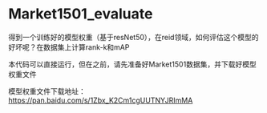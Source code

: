 # Market1501_evaluate
得到一个训练好的模型权重（基于resNet50），在reid领域，如何评估这个模型的好坏呢？在数据集上计算rank-k和mAP

本代码可以直接运行，但在之前，请先准备好Market1501数据集，并下载好模型权重文件

模型权重文件下载地址：https://pan.baidu.com/s/1Zbx_K2Cm1cgUUTNYJRImMA
